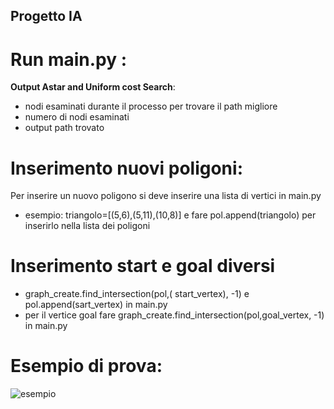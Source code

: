 ## Progetto IA
# Run main.py :
**Output Astar and Uniform cost Search**:
- nodi esaminati durante il processo per trovare il path migliore
- numero di nodi esaminati
- output path trovato

 # Inserimento nuovi poligoni:
 Per inserire un nuovo poligono si deve inserire una lista di vertici in main.py  
 - esempio:  triangolo=[(5,6),(5,11),(10,8)] e fare pol.append(triangolo) per inserirlo nella lista dei poligoni

 # Inserimento start e goal diversi 
- graph_create.find_intersection(pol,( start_vertex), -1) e pol.append(sart_vertex) in main.py
- per il vertice goal fare graph_create.find_intersection(pol,goal_vertex, -1) in main.py
  
# Esempio di prova: 
![esempio](https://mail.google.com/mail/u/0?ui=2&ik=7fda07b09c&attid=0.1&permmsgid=msg-a:r7577954504465250976&th=1919a269a5aa9e16&view=fimg&fur=ip&sz=s0-l75-ft&attbid=ANGjdJ-snFUv5NxLVVBg1AtoaRYvwtqgVNyZXRP9oongbUIjUKW7b9Mk6Kv0twrTy-NMDTs8fkvBMSHvXHBuXAirS9vLh4-fRNvYuV3Di4n9olY8K9NoIdUXWqVQJ0Y&disp=emb&realattid=7A27C3F5-B387-498C-A686-FE0FC1735FAA$0)
